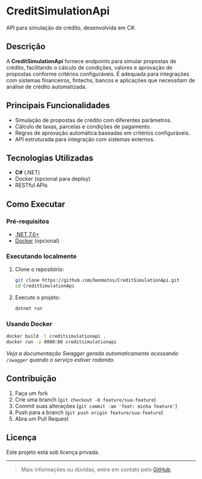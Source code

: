 # CreditSimulationApi

API para simulação de crédito, desenvolvida em C#.

## Descrição

A **CreditSimulationApi** fornece endpoints para simular propostas de crédito, facilitando o cálculo de condições, valores e aprovação de propostas conforme critérios configuráveis. É adequada para integrações com sistemas financeiros, fintechs, bancos e aplicações que necessitam de análise de crédito automatizada.

## Principais Funcionalidades

- Simulação de propostas de crédito com diferentes parâmetros.
- Cálculo de taxas, parcelas e condições de pagamento.
- Regras de aprovação automática baseadas em critérios configuráveis.
- API estruturada para integração com sistemas externos.

## Tecnologias Utilizadas

- **C#** (.NET)
- Docker (opcional para deploy)
- RESTful APIs

## Como Executar

### Pré-requisitos

- [.NET 7.0+](https://dotnet.microsoft.com/download)
- [Docker](https://www.docker.com/) (opcional)

### Executando localmente

1. Clone o repositório:
    ```bash
    git clone https://github.com/benmatos/CreditSimulationApi.git
    cd CreditSimulationApi
    ```
2. Execute o projeto:
    ```bash
    dotnet run
    ```

### Usando Docker

```bash
docker build -t creditsimulationapi .
docker run -p 8080:80 creditsimulationapi
```

*Veja a documentação Swagger gerada automaticamente acessando `/swagger` quando o serviço estiver rodando.*

## Contribuição

1. Faça um fork
2. Crie uma branch (`git checkout -b feature/sua-feature`)
3. Commit suas alterações (`git commit -am 'feat: minha feature'`)
4. Push para a branch (`git push origin feature/sua-feature`)
5. Abra um Pull Request

## Licença

Este projeto está sob licença privada.

---

> Mais informações ou dúvidas, entre em contato pelo [GitHub](https://github.com/benmatos).

